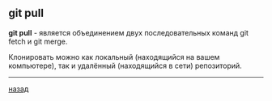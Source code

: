 ## git pull

**git pull** -  является объединением двух последовательных команд git fetch и git merge.

Клонировать можно как локальный (находящийся на вашем компьютере), так и удалённый (находящийся в сети) репозиторий.
___
[назад](./readme.md)